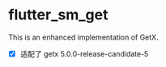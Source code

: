 # flutter_sm_get

This is an enhanced implementation of GetX.

- [x] 适配了 getx 5.0.0-release-candidate-5
